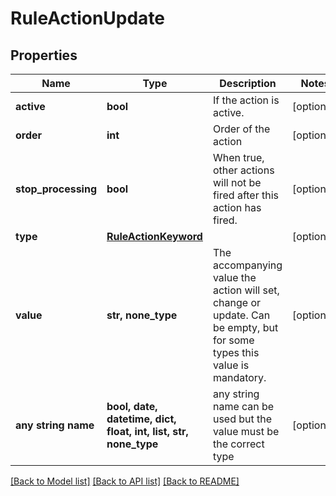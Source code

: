 # RuleActionUpdate


## Properties
Name | Type | Description | Notes
------------ | ------------- | ------------- | -------------
**active** | **bool** | If the action is active. | [optional] 
**order** | **int** | Order of the action | [optional] 
**stop_processing** | **bool** | When true, other actions will not be fired after this action has fired. | [optional] 
**type** | [**RuleActionKeyword**](RuleActionKeyword.md) |  | [optional] 
**value** | **str, none_type** | The accompanying value the action will set, change or update. Can be empty, but for some types this value is mandatory. | [optional] 
**any string name** | **bool, date, datetime, dict, float, int, list, str, none_type** | any string name can be used but the value must be the correct type | [optional]

[[Back to Model list]](../README.md#documentation-for-models) [[Back to API list]](../README.md#documentation-for-api-endpoints) [[Back to README]](../README.md)


